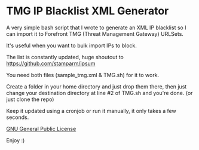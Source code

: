 # TMG IP Blacklist XML Generator
A very simple bash script that I wrote to generate an XML IP blacklist so I can import it to Forefront TMG (Threat Management Gateway) URLSets. 

It's useful when you want to bulk import IPs to block. 

The list is constantly updated, huge shoutout to https://github.com/stamparm/ipsum

You need both files (sample_tmg.xml & TMG.sh) for it to work.

Create a folder in your home directory and just drop them there, then just change your destination directory at line #2 of TMG.sh and you're done. (or just clone the repo)

Keep it updated using a cronjob or run it manually, it only takes a few seconds.

<p><a href="https://github.com/spithash/TMG-Blacklist-Generator/blob/master/LICENSE">GNU General Public License</a></p>

Enjoy :)
